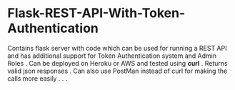 # Flask-REST-API-With-Token-Authentication
Contains flask server with code which can be used for running a REST API and has additional support for Token Authentication system and Admin Roles . Can be deployed on Heroku or AWS and tested using **curl** . Returns valid json responses . Can also use PostMan instead of curl for making the calls more easily . . . 
